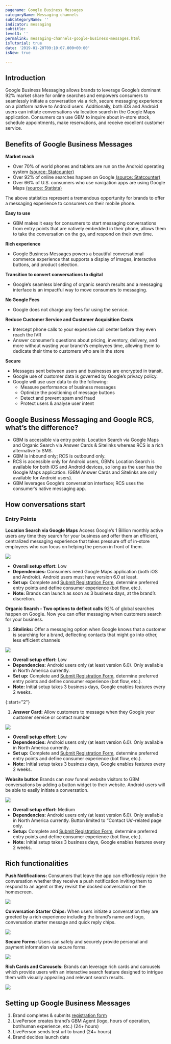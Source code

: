 ```yaml
---
pagename: Google Business Messages
categoryName: Messaging channels
subCategoryName: ''
indicator: messaging
subtitle: 
level3: ''
permalink: messaging-channels-google-business-messages.html
isTutorial: true
date: '2019-01-20T09:10:07.000+00:00'
isNew: true

---
```


## Introduction

Google Business Messaging allows brands to leverage Google’s dominant 92% market share for online searches and empowers consumers to seamlessly initiate a conversation via a rich, secure messaging experience on a platform native to Android users. Additionally, both iOS and Android users can initiate conversations via location search in the Google Maps application. Consumers can use GBM to inquire about in-store stock, schedule appointments, make reservations, and receive excellent customer service.

## Benefits of Google Business Messages

**Market reach**
* Over 70% of world phones and tablets are run on the Android operating system [(source: Statcounter)](https://gs.statcounter.com/os-market-share/mobile/worldwide)
* Over 92% of online searches happen on Google [(source: Statcounter)](https://gs.statcounter.com/search-engine-market-share)
* Over 66% of U.S. consumers who use navigation apps are using Google Maps [(source: Statista)](https://www.statista.com/statistics/865413/most-popular-us-mapping-apps-ranked-by-audience/)

The above statistics represent a tremendous opportunity for brands to offer a messaging experience to consumers on their mobile phone.

**Easy to use**
* GBM makes it easy for consumers to start messaging conversations from entry points that are natively embedded in their phone, allows them to take the conversation on the go, and respond on their own time.

**Rich experience**
* Google Business Messages powers a beautiful conversational commerce experience that supports a display of images, interactive buttons, and product selection.

**Transition to convert conversations to digital**
* Google’s seamless blending of organic search results and a messaging interface is an impactful way to move consumers to messaging.

**No Google Fees**
* Google does not charge any fees for using the service.

**Reduce Customer Service and Customer Acquisition Costs**
* Intercept phone calls to your expensive call center before they even reach the IVR
* Answer consumer’s questions about pricing, inventory, delivery, and more without wasting your branch’s employees time, allowing them to dedicate their time to customers who are in the store

**Secure**
* Messages sent between users and businesses are encrypted in transit.
* Google use of customer data is governed by Google’s privacy policy.
* Google will use user data to do the following: 
  * Measure performance of business messages
  * Optimize the positioning of message buttons
  * Detect and prevent spam and fraud
  * Protect users & analyse user intent

## Google Business Messaging and Google RCS, what’s the difference?

* GBM is accessible via entry points: Location Search via Google Maps and Organic Search via Answer Cards & Sitelinks whereas RCS is a rich alternative to SMS.
* GBM is inbound only; RCS is outbound only.
* RCS is accessible only for Android users, GBM’s Location Search is available for both iOS and Android devices, so long as the user has the Google Maps application. (GBM Answer Cards and Sitelinks are only available for Android users).
* GBM leverages Google’s conversation interface; RCS uses the consumer’s native messaging app.

## How conversations start

### Entry Points

**Location Search via Google Maps** 
Access Google’s 1 Billion monthly active users any time they search for your business and offer them an efficient, centralized messaging experience that takes pressure off of in-store employees who can focus on helping the person in front of them.

![](img/google-business-messages-1.gif)

* **Overall setup effort:** Low
* **Dependencies:** Consumers need Google Maps application (both iOS and Android). Android users must have version 6.0 at least.
* **Set up:** Complete and [Submit Registration Form](https://www.liveperson.com/gbm-registration-form/cs/), determine preferred entry points and define consumer experience (bot flow, etc.). 
* **Note:** Brands can launch as soon as 3 business days, at the brand’s discretion.

**Organic Search - Two options to deflect calls**
92% of global searches happen on Google. Now you can offer messaging when customers search for your business.

1. **Sitelinks:** Offer a messaging option when Google knows that a customer is searching for a brand, deflecting contacts that might go into other, less efficient channels

![](img/google-business-messages-2.png)

 *  **Overall setup effort:** Low
 *  **Dependencies:** Android users only (at least version 6.0). Only available in North America currently.
 *  **Set up:** Complete and [Submit Registration Form](https://www.liveperson.com/gbm-registration-form/cs/), determine preferred entry points and define consumer experience (bot flow, etc.). 
 *  **Note:** Initial setup takes 3 business days, Google enables features every 2 weeks.

{:start="2"}
1. **Answer Card:** Allow customers to message when they Google your customer service or contact number

![](img/google-business-messages-3.png)

 *  **Overall setup effort:** Low
 *  **Dependencies:** Android users only (at least version 6.0). Only available in North America currently.
 *  **Set up:** Complete and [Submit Registration Form](https://www.liveperson.com/gbm-registration-form/cs/), determine preferred entry points and define consumer experience (bot flow, etc.). 
 *  **Note:** Initial setup takes 3 business days, Google enables features every 2 weeks.

**Website button**
Brands can now funnel website visitors to GBM conversations by adding a button widget to their website. Android users will be able to easily initiate a conversation.

![](img/google-business-messages-4.png)

* **Overall setup effort:** Medium
* **Dependencies:** Android users only (at least version 6.0). Only available in North America currently. Button limited to “Contact Us’-related page only.
* **Setup:** Complete and [Submit Registration Form](https://www.liveperson.com/gbm-registration-form/cs/), determine preferred entry points and define consumer experience (bot flow, etc.). 
* **Note:** Initial setup takes 3 business days, Google enables features every 2 weeks.

## Rich functionalities

**Push Notifications:** Consumers that leave the app can effortlessly rejoin the conversation whether they receive a push notification inviting them to respond to an agent or they revisit the docked conversation on the homescreen.

![](img/google-business-messages-5.png)

**Conversation Starter Chips:** When users initiate a conversation they are greeted by a rich experience including the brand’s name and logo, conversation starter message and quick reply chips.

![](img/google-business-messages-8.png)

**Secure Forms:** Users can safely and securely provide personal and payment information via secure forms.

![](img/google-business-messages-9.png)

**Rich Cards and Carousels:** Brands can leverage rich cards and carousels which provide users with an interactive search feature designed to intrigue them with visually appealing and relevant search results.

![](img/google-business-messages-10.png)

## Setting up Google Business Messages

1. Brand completes & submits [registration form](https://www.liveperson.com/gbm-registration-form/cs/)
2. LivePerson creates brand’s GBM Agent (logo, hours of operation, bot/human experience, etc.) (24+ hours)
3. LivePerson sends test url to brand (24+ hours)
4. Brand decides launch date
